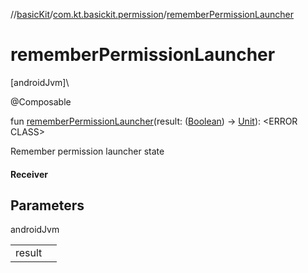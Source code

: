 //[basicKit](../../index.md)/[com.kt.basickit.permission](index.md)/[rememberPermissionLauncher](remember-permission-launcher.md)

# rememberPermissionLauncher

[androidJvm]\

@Composable

fun [rememberPermissionLauncher](remember-permission-launcher.md)(result: ([Boolean](https://kotlinlang.org/api/latest/jvm/stdlib/kotlin/-boolean/index.html)) -&gt; [Unit](https://kotlinlang.org/api/latest/jvm/stdlib/kotlin/-unit/index.html)): &lt;ERROR CLASS&gt;

Remember permission launcher state

#### Receiver

## Parameters

androidJvm

| | |
|---|---|
| result |  |
